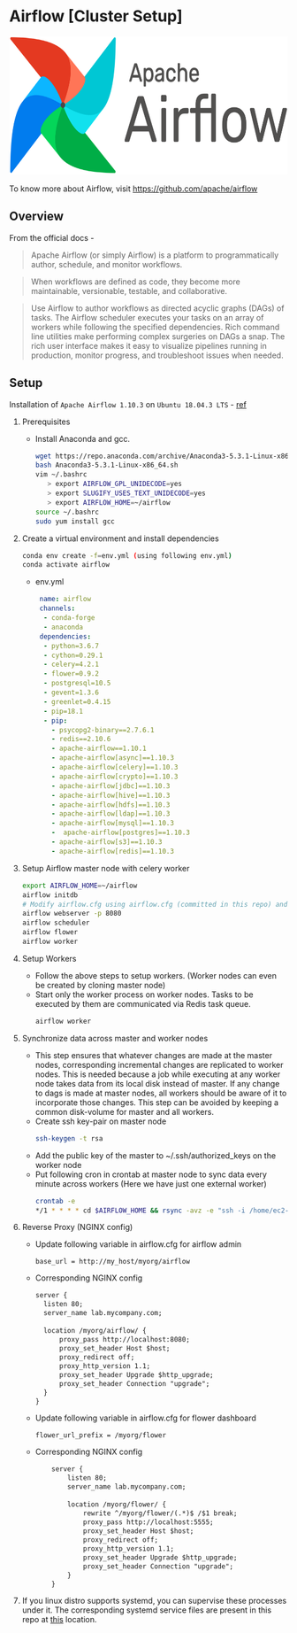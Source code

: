 # Airflow [Cluster Setup]
<img src="https://github.com/abhishektripathi24/platform-setup/blob/master/apache-airflow/images/airflow-logo.png" width="600" height="250"/>
 
To know more about Airflow, visit https://github.com/apache/airflow

## Overview
From the official docs -

> Apache Airflow (or simply Airflow) is a platform to programmatically author, schedule, and monitor workflows.

> When workflows are defined as code, they become more maintainable, versionable, testable, and collaborative.

> Use Airflow to author workflows as directed acyclic graphs (DAGs) of tasks. The Airflow scheduler executes your tasks on an array of workers while following the specified dependencies. Rich command line utilities make performing complex surgeries on DAGs a snap. The rich user interface makes it easy to visualize pipelines running in production, monitor progress, and troubleshoot issues when needed.

## Setup
Installation of `Apache Airflow 1.10.3` on `Ubuntu 18.04.3 LTS` - [ref](https://airflow.apache.org/docs/stable/installation.html)

1. Prerequisites
    * Install Anaconda and gcc.
        ```bash
        wget https://repo.anaconda.com/archive/Anaconda3-5.3.1-Linux-x86_64.sh
        bash Anaconda3-5.3.1-Linux-x86_64.sh
        vim ~/.bashrc
           > export AIRFLOW_GPL_UNIDECODE=yes
           > export SLUGIFY_USES_TEXT_UNIDECODE=yes
           > export AIRFLOW_HOME=~/airflow
        source ~/.bashrc
        sudo yum install gcc
        ```
    
2. Create a virtual environment and install dependencies
    ```bash
    conda env create -f=env.yml (using following env.yml)
    conda activate airflow
    ``` 
    * env.yml
        ```yaml
         name: airflow
         channels:
          - conda-forge
          - anaconda
         dependencies:
          - python=3.6.7
          - cython=0.29.1
          - celery=4.2.1
          - flower=0.9.2
          - postgresql=10.5
          - gevent=1.3.6
          - greenlet=0.4.15
          - pip=18.1
          - pip:
            - psycopg2-binary==2.7.6.1
            - redis==2.10.6
            - apache-airflow==1.10.1
            - apache-airflow[async]==1.10.3
            - apache-airflow[celery]==1.10.3
            - apache-airflow[crypto]==1.10.3
            - apache-airflow[jdbc]==1.10.3
            - apache-airflow[hive]==1.10.3
            - apache-airflow[hdfs]==1.10.3
            - apache-airflow[ldap]==1.10.3
            - apache-airflow[mysql]==1.10.3
            -  apache-airflow[postgres]==1.10.3
            - apache-airflow[s3]==1.10.3
            - apache-airflow[redis]==1.10.3
        ```
3. Setup Airflow master node with celery worker
    ```bash
    export AIRFLOW_HOME=~/airflow
    airflow initdb
    # Modify airflow.cfg using airflow.cfg (committed in this repo) and repeat the second step again.
    airflow webserver -p 8080
    airflow scheduler
    airflow flower
    airflow worker
    ```

4. Setup Workers
    * Follow the above steps to setup workers. (Worker nodes can even be created by cloning master node)
    * Start only the worker process on worker nodes. Tasks to be executed by them are communicated via Redis task queue.
        ```bash
        airflow worker
        ```
      
5. Synchronize data across master and worker nodes
    * This step ensures that whatever changes are made at the master nodes, corresponding incremental changes are replicated to worker nodes. This is needed because a job while executing at any worker node takes data from its local disk instead of master. If any change to dags is made at master nodes, all workers should be aware of it to incorporate those changes. This step can be avoided by keeping a common disk-volume for master and all workers.
    * Create ssh key-pair on master node
        ```bash 
        ssh-keygen -t rsa
        ```
    * Add the public key of the master to ~/.ssh/authorized_keys on the worker node
    * Put following cron in crontab at master node to sync data every minute across workers (Here we have just one external worker)
        ```bash
        crontab -e
        */1 * * * * cd $AIRFLOW_HOME && rsync -avz -e "ssh -i /home/ec2-user/.ssh/id_rsa" /home/ec2-user/airflow/ ec2-user@10.0.1.140:/home/ec2-user/airflow/ --exclude=logs/
        ``` 
        
6. Reverse Proxy (NGINX config)
    * Update following variable in airflow.cfg for airflow admin
        ```
        base_url = http://my_host/myorg/airflow
        ```
    * Corresponding NGINX config
        ```buildoutcfg
        server {
          listen 80;
          server_name lab.mycompany.com;
        
          location /myorg/airflow/ {
              proxy_pass http://localhost:8080;
              proxy_set_header Host $host;
              proxy_redirect off;
              proxy_http_version 1.1;
              proxy_set_header Upgrade $http_upgrade;
              proxy_set_header Connection "upgrade";
          }
        }
        ```
    * Update following variable in airflow.cfg for flower dashboard
        ```
        flower_url_prefix = /myorg/flower
        ```
    * Corresponding NGINX config
        ```buildoutcfg
            server {
                listen 80;
                server_name lab.mycompany.com;
            
                location /myorg/flower/ {
                    rewrite ^/myorg/flower/(.*)$ /$1 break;
                    proxy_pass http://localhost:5555;
                    proxy_set_header Host $host;
                    proxy_redirect off;
                    proxy_http_version 1.1;
                    proxy_set_header Upgrade $http_upgrade;
                    proxy_set_header Connection "upgrade";
                }
            }
        ```
7. If you linux distro supports systemd, you can supervise these processes under it. The corresponding systemd service files are present in this repo at [this](systemd) location. 